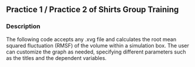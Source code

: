 ## Practice 1 / Practice 2 of Shirts Group Training
### Description
The following code accepts any .xvg file and calculates the root mean squared fluctuation (RMSF) of the volume within a simulation box. The user can customize the graph as needed, specifying different parameters such as the titles and the dependent variables.
